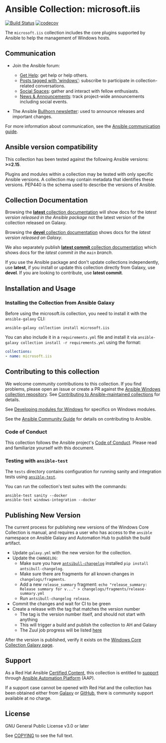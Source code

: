 # Ansible Collection: microsoft.iis

[![Build Status](https://dev.azure.com/ansible/microsoft.iis/_apis/build/status/CI?branchName=main)](https://dev.azure.com/ansible/microsoft.iis/_build/latest?definitionId=24&branchName=main)
[![codecov](https://codecov.io/gh/ansible-collections/microsoft.iis/branch/main/graph/badge.svg)](https://codecov.io/gh/ansible-collections/microsoft.iis)

The `microsoft.iis` collection includes the core plugins supported by Ansible to help the management of Windows hosts.

## Communication

* Join the Ansible forum:
  * [Get Help](https://forum.ansible.com/c/help/6): get help or help others.
  * [Posts tagged with 'windows'](https://forum.ansible.com/tag/windows): subscribe to participate in collection-related conversations.
  * [Social Spaces](https://forum.ansible.com/c/chat/4): gather and interact with fellow enthusiasts.
  * [News & Announcements](https://forum.ansible.com/c/news/5): track project-wide announcements including social events.

* The Ansible [Bullhorn newsletter](https://docs.ansible.com/ansible/devel/community/communication.html#the-bullhorn): used to announce releases and important changes.

For more information about communication, see the [Ansible communication guide](https://docs.ansible.com/ansible/devel/community/communication.html).

## Ansible version compatibility

This collection has been tested against the following Ansible versions: **>=2.15**.

Plugins and modules within a collection may be tested with only specific Ansible versions.
A collection may contain metadata that identifies these versions.
PEP440 is the schema used to describe the versions of Ansible.

## Collection Documentation

Browsing the [**latest** collection documentation](https://docs.ansible.com/ansible/latest/collections/ansible/microsoft.iis) will show docs for the _latest version released in the Ansible package_ not the latest version of the collection released on Galaxy.

Browsing the [**devel** collection documentation](https://docs.ansible.com/ansible/devel/collections/ansible/microsoft.iis) shows docs for the _latest version released on Galaxy_.

We also separately publish [**latest commit** collection documentation](https://ansible-collections.github.io/ansible.microsoft.iis/branch/main/) which shows docs for the _latest commit in the `main` branch_.

If you use the Ansible package and don't update collections independently, use **latest**, if you install or update this collection directly from Galaxy, use **devel**. If you are looking to contribute, use **latest commit**.

## Installation and Usage

### Installing the Collection from Ansible Galaxy

Before using the microsoft.iis collection, you need to install it with the `ansible-galaxy` CLI:

    ansible-galaxy collection install microsoft.iis

You can also include it in a `requirements.yml` file and install it via `ansible-galaxy collection install -r requirements.yml` using the format:

```yaml
collections:
- name: microsoft.iis
```

## Contributing to this collection

We welcome community contributions to this collection. If you find problems, please open an issue or create a PR against the [Ansible Windows collection repository](https://github.com/ansible-collections/ansible.windows). See [Contributing to Ansible-maintained collections](https://docs.ansible.com/ansible/devel/community/contributing_maintained_collections.html#contributing-maintained-collections) for details.

See [Developing modules for Windows](https://docs.ansible.com/ansible/latest/dev_guide/developing_modules_general_windows.html#developing-modules-general-windows) for specifics on Windows modules.

See the [Ansible Community Guide](https://docs.ansible.com/ansible/latest/community/index.html) for details on contributing to Ansible.


### Code of Conduct
This collection follows the Ansible project's
[Code of Conduct](https://docs.ansible.com/ansible/devel/community/code_of_conduct.html).
Please read and familiarize yourself with this document.


### Testing with `ansible-test`

The `tests` directory contains configuration for running sanity and integration tests using [`ansible-test`](https://docs.ansible.com/ansible/latest/dev_guide/testing_integration.html).

You can run the collection's test suites with the commands:

    ansible-test sanity --docker
    ansible-test windows-integration --docker


## Publishing New Version

The current process for publishing new versions of the Windows Core Collection is manual, and requires a user who has access to the `ansible` namespace on Ansible Galaxy and Automation Hub to publish the build artifact.

* Update `galaxy.yml` with the new version for the collection.
* Update the `CHANGELOG`:
  * Make sure you have [`antsibull-changelog`](https://pypi.org/project/antsibull-changelog/) installed `pip install antsibull-changelog`.
  * Make sure there are fragments for all known changes in `changelogs/fragments`.
  * Add a new `release_summary` fragment: `echo "release_summary: Release summary for v..." > changelogs/fragments/release-summary.yml`
  * Run `antsibull-changelog release`.
* Commit the changes and wait for CI to be green
* Create a release with the tag that matches the version number
  * The tag is the version number itself, and should not start with anything
  * This will trigger a build and publish the collection to AH and Galaxy
  * The Zuul job progress will be listed [here](https://ansible.softwarefactory-project.io/zuul/builds?project=ansible-collections%2Fmicrosoft.iis&skip=0)

After the version is published, verify it exists on the [Windows Core Collection Galaxy page](https://galaxy.ansible.com/ansible/windows).


## Support

As a Red Hat Ansible [Certified Content](https://catalog.redhat.com/software/search?target_platforms=Red%20Hat%20Ansible%20Automation%20Platform), this collection is entitled to [support](https://access.redhat.com/support/) through [Ansible Automation Platform](https://www.redhat.com/en/technologies/management/ansible) (AAP).

If a support case cannot be opened with Red Hat and the collection has been obtained either from [Galaxy](https://galaxy.ansible.com/ui/) or [GitHub](https://github.com/ansible-collections/microsoft.iis), there is community support available at no charge.


## License

GNU General Public License v3.0 or later

See [COPYING](COPYING) to see the full text.

